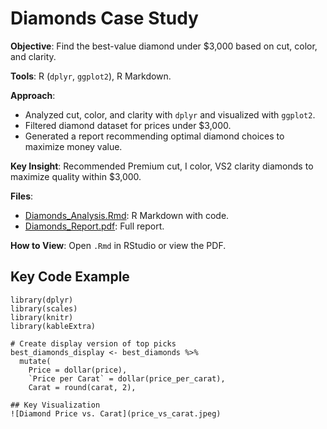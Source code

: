 # Diamonds Case Study

**Objective**: Find the best-value diamond under $3,000 based on cut, color, and clarity.

**Tools**: R (`dplyr`, `ggplot2`), R Markdown.

**Approach**:
- Analyzed cut, color, and clarity with `dplyr` and visualized with `ggplot2`.
- Filtered diamond dataset for prices under $3,000.
- Generated a report recommending optimal diamond choices to maximize money value.

**Key Insight**: Recommended Premium cut, I color, VS2 clarity diamonds to maximize quality within $3,000.

**Files**:
- [Diamonds_Analysis.Rmd](Diamonds_under_3000.Rmd): R Markdown with code.
- [Diamonds_Report.pdf](Diamonds_under_3000.pdf): Full report.

**How to View**: Open `.Rmd` in RStudio or view the PDF.

## Key Code Example
```{r echo=FALSE, fig.align="center", message=FALSE, warning=FALSE}
library(dplyr)
library(scales)
library(knitr)
library(kableExtra)

# Create display version of top picks
best_diamonds_display <- best_diamonds %>%
  mutate(
    Price = dollar(price),
    `Price per Carat` = dollar(price_per_carat),
    Carat = round(carat, 2),

## Key Visualization
![Diamond Price vs. Carat](price_vs_carat.jpeg)
